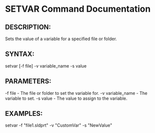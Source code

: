 # SETVAR Command Documentation

## DESCRIPTION:
Sets the value of a variable for a specified file or folder.

## SYNTAX:
setvar [-f file] -v variable_name -s value

## PARAMETERS:
-f file - The file or folder to set the variable for.
-v variable_name - The variable to set.
-s value - The value to assign to the variable.

## EXAMPLES:
setvar -f "file1.sldprt" -v "CustomVar" -s "NewValue"

